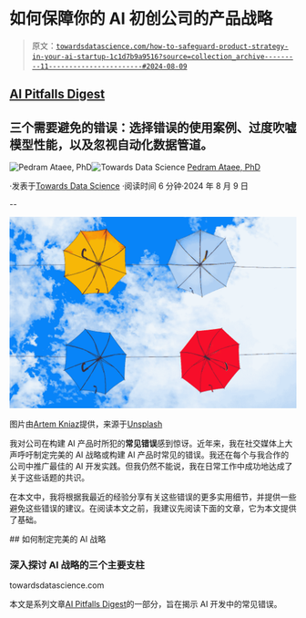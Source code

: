 # 如何保障你的 AI 初创公司的产品战略

> 原文：[`towardsdatascience.com/how-to-safeguard-product-strategy-in-your-ai-startup-1c1d7b9a9516?source=collection_archive---------11-----------------------#2024-08-09`](https://towardsdatascience.com/how-to-safeguard-product-strategy-in-your-ai-startup-1c1d7b9a9516?source=collection_archive---------11-----------------------#2024-08-09)

## [AI Pitfalls Digest](https://medium.com/@pedram-ataee/list/ai-pitfalls-digest-881a26c7eec5)

## 三个需要避免的错误：选择错误的使用案例、过度吹嘘模型性能，以及忽视自动化数据管道。

[](https://pedram-ataee.medium.com/?source=post_page---byline--1c1d7b9a9516--------------------------------)![Pedram Ataee, PhD](https://pedram-ataee.medium.com/?source=post_page---byline--1c1d7b9a9516--------------------------------)[](https://towardsdatascience.com/?source=post_page---byline--1c1d7b9a9516--------------------------------)![Towards Data Science](https://towardsdatascience.com/?source=post_page---byline--1c1d7b9a9516--------------------------------) [Pedram Ataee, PhD](https://pedram-ataee.medium.com/?source=post_page---byline--1c1d7b9a9516--------------------------------)

·发表于[Towards Data Science](https://towardsdatascience.com/?source=post_page---byline--1c1d7b9a9516--------------------------------) ·阅读时间 6 分钟·2024 年 8 月 9 日

--

![](img/486b5d5019d1a622e91a2237c5a65fbb.png)

图片由[Artem Kniaz](https://unsplash.com/@artem_kniaz?utm_source=medium&utm_medium=referral)提供，来源于[Unsplash](https://unsplash.com/?utm_source=medium&utm_medium=referral)

我对公司在构建 AI 产品时所犯的**常见错误**感到惊讶。近年来，我在社交媒体上大声呼吁制定完美的 AI 战略或构建 AI 产品时常见的错误。我还在每个与我合作的公司中推广最佳的 AI 开发实践。但我仍然不能说，我在日常工作中成功地达成了关于这些话题的共识。

在本文中，我将根据我最近的经验分享有关这些错误的更多实用细节，并提供一些避免这些错误的建议。在阅读本文之前，我建议先阅读下面的文章，它为本文提供了基础。

[](/how-to-create-perfect-ai-strategy-9c7884a89e11?source=post_page-----1c1d7b9a9516--------------------------------) ## 如何制定完美的 AI 战略

### 深入探讨 AI 战略的三个主要支柱

towardsdatascience.com

本文是系列文章[AI Pitfalls Digest](https://pedram-ataee.medium.com/list/ai-pitfalls-digest-881a26c7eec5)的一部分，旨在揭示 AI 开发中的常见错误。
